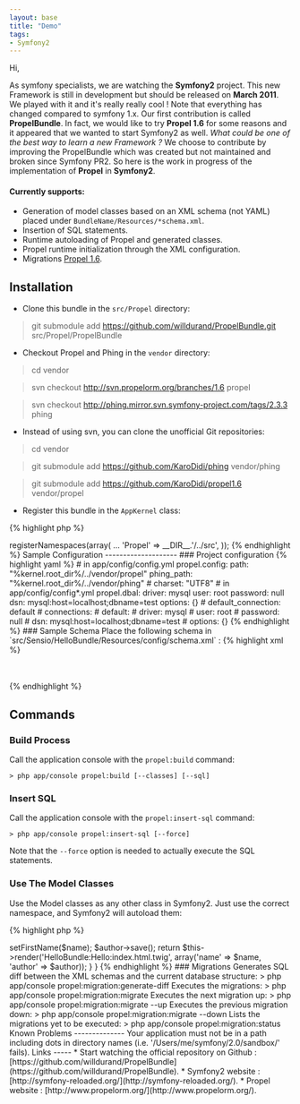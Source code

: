 ```yaml
---
layout: base
title: "Demo"
tags:
- Symfony2
---
```


Hi,

As symfony specialists, we are watching the **Symfony2** project. This new Framework is still in development but should be released on **March 2011**. We played with it and it's really really cool ! Note that everything has changed compared to symfony 1.x.
Our first contribution is called **PropelBundle**. In fact, we would like to try **Propel 1.6** for some reasons and it appeared that we wanted to start Symfony2 as well. _What could be one of the best way to learn a new Framework ?_ We choose to contribute by improving the PropelBundle which was created but not maintained and broken since Symfony PR2. So here is the work in progress of the implementation of **Propel** in **Symfony2**.
 
#### Currently supports:
 
* Generation of model classes based on an XML schema (not YAML) placed under `BundleName/Resources/*schema.xml`.
* Insertion of SQL statements.
* Runtime autoloading of Propel and generated classes.
* Propel runtime initialization through the XML configuration.
* Migrations [Propel 1.6](http://www.propelorm.org/wiki/Documentation/1.6/Migrations).


Installation
------------

* Clone this bundle in the `src/Propel` directory:

> git submodule add https://github.com/willdurand/PropelBundle.git src/Propel/PropelBundle

* Checkout Propel and Phing in the `vendor` directory:

> cd vendor

> svn checkout http://svn.propelorm.org/branches/1.6 propel

> svn checkout http://phing.mirror.svn.symfony-project.com/tags/2.3.3 phing


* Instead of using svn, you can clone the unofficial Git repositories:

> cd vendor

> git submodule add https://github.com/KaroDidi/phing vendor/phing

> git submodule add https://github.com/KaroDidi/propel1.6 vendor/propel

* Register this bundle in the `AppKernel` class:

{% highlight php %}
<?phppublic function registerBundles()
{
    $bundles = array(
        ...

        // PropelBundle
        new Propel\PropelBundle\PropelBundle(),
        // register your bundles
        new Sensio\HelloBundle\HelloBundle(),
    );

    ...
}
{% endhighlight %}

* Don't forget to register the PropelBundle namespace in `app/autoload.php`:

{% highlight php %}
<?php$loader->registerNamespaces(array(
    ...

    'Propel' => __DIR__.'/../src',
));
{% endhighlight %}

Sample Configuration
--------------------

### Project configuration

{% highlight yaml %}
# in app/config/config.yml
propel.config:
    path:       "%kernel.root_dir%/../vendor/propel"
    phing_path: "%kernel.root_dir%/../vendor/phing"
    #    charset:   "UTF8"

# in app/config/config*.yml
propel.dbal:
    driver:               mysql
    user:                 root
    password:             null
    dsn:                  mysql:host=localhost;dbname=test
    options:              {}
    #    default_connection:       default
    #    connections:
    #      default:
    #        driver:               mysql
    #        user:                 root
    #        password:             null
    #        dsn:                  mysql:host=localhost;dbname=test
    #        options:              {}
{% endhighlight %}

### Sample Schema

Place the following schema in `src/Sensio/HelloBundle/Resources/config/schema.xml` :

{% highlight xml %}
<?xml version="1.0" encoding="UTF-8"?>
<database name="default" namespace="Sensio\HelloBundle\Model" defaultIdMethod="native">
    <table name="book">
        <column name="id" type="integer" required="true" primaryKey="true" autoIncrement="true" />
        <column name="title" type="varchar" primaryString="1" size="100" />
        <column name="ISBN" type="varchar" size="20" />
        <column name="author_id" type="integer" />
        <foreign-key foreignTable="author">
            <reference local="author_id" foreign="id" />
        </foreign-key>
    </table>
    <table name="author">
        <column name="id" type="integer" required="true" primaryKey="true" autoIncrement="true" />
        <column name="first_name" type="varchar" size="100" />
        <column name="last_name" type="varchar" size="100" />
    </table>
</database>
{% endhighlight %}

Commands
--------

### Build Process

Call the application console with the `propel:build` command:

    > php app/console propel:build [--classes] [--sql]


### Insert SQL

Call the application console with the `propel:insert-sql` command:

    > php app/console propel:insert-sql [--force]

Note that the `--force` option is needed to actually execute the SQL statements.


### Use The Model Classes 

Use the Model classes as any other class in Symfony2. Just use the correct namespace, and Symfony2 will autoload them:

{% highlight php %}
<?phpclass HelloController extends Controller
{
    public function indexAction($name)
    {
        $author = new \Sensio\HelloBundle\Model\Author();
        $author->setFirstName($name);
        $author->save();

        return $this->render('HelloBundle:Hello:index.html.twig', array('name' => $name, 'author' => $author));
    }
}
{% endhighlight %}

### Migrations

Generates SQL diff between the XML schemas and the current database structure:

    > php app/console propel:migration:generate-diff

Executes the migrations:

    > php app/console propel:migration:migrate

Executes the next migration up:

    > php app/console propel:migration:migrate --up

Executes the previous migration down:

    > php app/console propel:migration:migrate --down

Lists the migrations yet to be executed:

    > php app/console propel:migration:status


Known Problems
--------------

Your application must not be in a path including dots in directory names (i.e. '/Users/me/symfony/2.0/sandbox/' fails).


Links
-----

* Start watching the official repository on Github : [https://github.com/willdurand/PropelBundle](https://github.com/willdurand/PropelBundle).
* Symfony2 website : [http://symfony-reloaded.org/](http://symfony-reloaded.org/).
* Propel website : [http://www.propelorm.org/](http://www.propelorm.org/).

